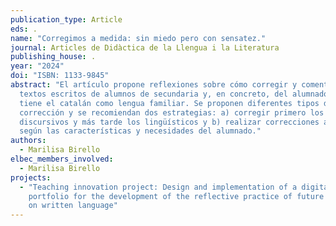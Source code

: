 ```yaml
---
publication_type: Article
eds: .
name: "Corregimos a medida: sin miedo pero con sensatez."
journal: Articles de Didàctica de la Llengua i la Literatura
publishing_house: .
year: "2024"
doi: "ISBN: 1133-9845"
abstract: "El artículo propone reflexiones sobre cómo corregir y comentar los
  textos escritos de alumnos de secundaria y, en concreto, del alumnado que no
  tiene el catalán como lengua familiar. Se proponen diferentes tipos de
  corrección y se recomiendan dos estrategias: a) corregir primero los aspectos
  discursivos y más tarde los lingüísticos y b) realizar correcciones a medida
  según las características y necesidades del alumnado."
authors:
  - Marilisa Birello
elbec_members_involved:
  - Marilisa Birello
projects:
  - "Teaching innovation project: Design and implementation of a digital
    portfolio for the development of the reflective practice of future teachers
    on written language"
---
```

